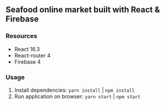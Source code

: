## Seafood online market built with React &amp; Firebase

### Resources

- React 16.3
- React-router 4
- Firebase 4

### Usage

1. Install dependencies: `yarn install` | `npm install`
2. Run application on browser: `yarn start` | `npm start`
